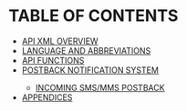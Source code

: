 <html>

<head>

<h1>TABLE OF CONTENTS</h1>

</head>

<body>

<ul>

<li> <a href="CONTENTS/API_XML_OVERVIEW.md">API XML OVERVIEW</a> </li>
<li> <a href="CONTENTS/LANGUAGE_AND_ABBREVIATIONS.md">LANGUAGE AND ABBREVIATIONS</a> </li>  	
<li> <a href="CONTENTS/FUNCTIONS/API_FUNCTIONS.md">API FUNCTIONS</a></li>
<li> <a href="CONTENTS/POSTBACK_NOTIFICATION_SYSTEM.md">POSTBACK NOTIFICATION SYSTEM</a></li>
<ul>
<li> <a href="CONTENTS/INCOMING_SMS+MSS_POSTBACK.md">INCOMING SMS/MMS POSTBACK</a> </li>
</ul>

<li> <a href="CONTENTS/APPENDICES/API_APPENDICES.md">APPENDICES</a> </li>


</ul>

